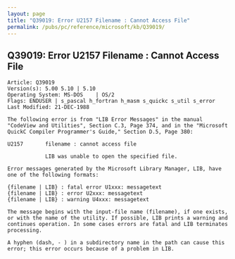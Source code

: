 ```yaml
---
layout: page
title: "Q39019: Error U2157 Filename : Cannot Access File"
permalink: /pubs/pc/reference/microsoft/kb/Q39019/
---
```


## Q39019: Error U2157 Filename : Cannot Access File

	Article: Q39019
	Version(s): 5.00 5.10 | 5.10
	Operating System: MS-DOS    | OS/2
	Flags: ENDUSER | s_pascal h_fortran h_masm s_quickc s_util s_error
	Last Modified: 21-DEC-1988
	
	The following error is from "LIB Error Messages" in the manual
	"CodeView and Utilities", Section C.3, Page 374, and in the "Microsoft
	QuickC Compiler Programmer's Guide," Section D.5, Page 380:
	
	U2157       filename : cannot access file
	
	            LIB was unable to open the specified file.
	
	Error messages generated by the Microsoft Library Manager, LIB, have
	one of the following formats:
	
	{filename | LIB} : fatal error U1xxx: messagetext
	{filename | LIB} : error U2xxx: messagetext
	{filename | LIB} : warning U4xxx: messagetext
	
	The message begins with the input-file name (filename), if one exists,
	or with the name of the utility. If possible, LIB prints a warning and
	continues operation. In some cases errors are fatal and LIB terminates
	processing.
	
	A hyphen (dash, - ) in a subdirectory name in the path can cause this
	error; this error occurs because of a problem in LIB.
